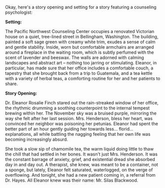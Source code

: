 Okay, here's a story opening and setting for a story featuring a counseling psychologist:

**Setting:**

The Pacific Northwest Counseling Center occupies a renovated Victorian house on a quiet, tree-lined street in Bellingham, Washington. The building, painted a soft sage green with creamy white trim, exudes a sense of calm and gentle stability. Inside, worn but comfortable armchairs are arranged around a fireplace in the waiting room, which is subtly perfumed with the scent of lavender and beeswax. The walls are adorned with calming landscapes and abstract art – nothing too jarring or stimulating. Eleanor, in particular, has made sure that her office includes a comfortable couch, a tapestry that she brought back from a trip to Guatemala, and a tea kettle with a variety of herbal teas, a comforting routine for her and her patients to share.

**Story Opening:**

Dr. Eleanor Rosalie Finch stared out the rain-streaked window of her office, the rhythmic drumming a soothing counterpoint to the internal tempest brewing within her. The November sky was a bruised purple, mirroring the way she felt after her last session. Mrs. Henderson, bless her heart, was convinced her neighbor was poisoning her petunias. Eleanor had spent the better part of an hour gently guiding her towards less… florid… explanations, all while battling the nagging feeling that her own life was becoming increasingly absurd.

She took a slow sip of chamomile tea, the warm liquid doing little to thaw the chill that had settled in her bones. It wasn't just Mrs. Henderson. It was the constant barrage of anxiety, grief, and existential dread she absorbed day in and day out. A therapist, she knew, was meant to be a container, not a sponge, but lately, Eleanor felt saturated, waterlogged, on the verge of overflowing. And tonight, she had a new patient coming in, a referral from Dr. Hayes. All Eleanor knew was their name: Mr. Silas Blackwood.
